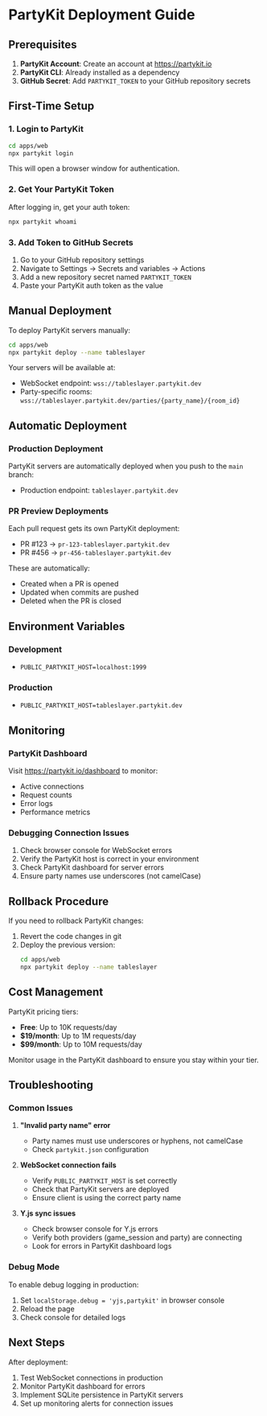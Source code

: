 # PartyKit Deployment Guide

## Prerequisites

1. **PartyKit Account**: Create an account at https://partykit.io
2. **PartyKit CLI**: Already installed as a dependency
3. **GitHub Secret**: Add `PARTYKIT_TOKEN` to your GitHub repository secrets

## First-Time Setup

### 1. Login to PartyKit

```bash
cd apps/web
npx partykit login
```

This will open a browser window for authentication.

### 2. Get Your PartyKit Token

After logging in, get your auth token:

```bash
npx partykit whoami
```

### 3. Add Token to GitHub Secrets

1. Go to your GitHub repository settings
2. Navigate to Settings → Secrets and variables → Actions
3. Add a new repository secret named `PARTYKIT_TOKEN`
4. Paste your PartyKit auth token as the value

## Manual Deployment

To deploy PartyKit servers manually:

```bash
cd apps/web
npx partykit deploy --name tableslayer
```

Your servers will be available at:

- WebSocket endpoint: `wss://tableslayer.partykit.dev`
- Party-specific rooms: `wss://tableslayer.partykit.dev/parties/{party_name}/{room_id}`

## Automatic Deployment

### Production Deployment

PartyKit servers are automatically deployed when you push to the `main` branch:

- Production endpoint: `tableslayer.partykit.dev`

### PR Preview Deployments

Each pull request gets its own PartyKit deployment:

- PR #123 → `pr-123-tableslayer.partykit.dev`
- PR #456 → `pr-456-tableslayer.partykit.dev`

These are automatically:

- Created when a PR is opened
- Updated when commits are pushed
- Deleted when the PR is closed

## Environment Variables

### Development

- `PUBLIC_PARTYKIT_HOST=localhost:1999`

### Production

- `PUBLIC_PARTYKIT_HOST=tableslayer.partykit.dev`

## Monitoring

### PartyKit Dashboard

Visit https://partykit.io/dashboard to monitor:

- Active connections
- Request counts
- Error logs
- Performance metrics

### Debugging Connection Issues

1. Check browser console for WebSocket errors
2. Verify the PartyKit host is correct in your environment
3. Check PartyKit dashboard for server errors
4. Ensure party names use underscores (not camelCase)

## Rollback Procedure

If you need to rollback PartyKit changes:

1. Revert the code changes in git
2. Deploy the previous version:
   ```bash
   cd apps/web
   npx partykit deploy --name tableslayer
   ```

## Cost Management

PartyKit pricing tiers:

- **Free**: Up to 10K requests/day
- **$19/month**: Up to 1M requests/day
- **$99/month**: Up to 10M requests/day

Monitor usage in the PartyKit dashboard to ensure you stay within your tier.

## Troubleshooting

### Common Issues

1. **"Invalid party name" error**
   - Party names must use underscores or hyphens, not camelCase
   - Check `partykit.json` configuration

2. **WebSocket connection fails**
   - Verify `PUBLIC_PARTYKIT_HOST` is set correctly
   - Check that PartyKit servers are deployed
   - Ensure client is using the correct party name

3. **Y.js sync issues**
   - Check browser console for Y.js errors
   - Verify both providers (game_session and party) are connecting
   - Look for errors in PartyKit dashboard logs

### Debug Mode

To enable debug logging in production:

1. Set `localStorage.debug = 'yjs,partykit'` in browser console
2. Reload the page
3. Check console for detailed logs

## Next Steps

After deployment:

1. Test WebSocket connections in production
2. Monitor PartyKit dashboard for errors
3. Implement SQLite persistence in PartyKit servers
4. Set up monitoring alerts for connection issues
